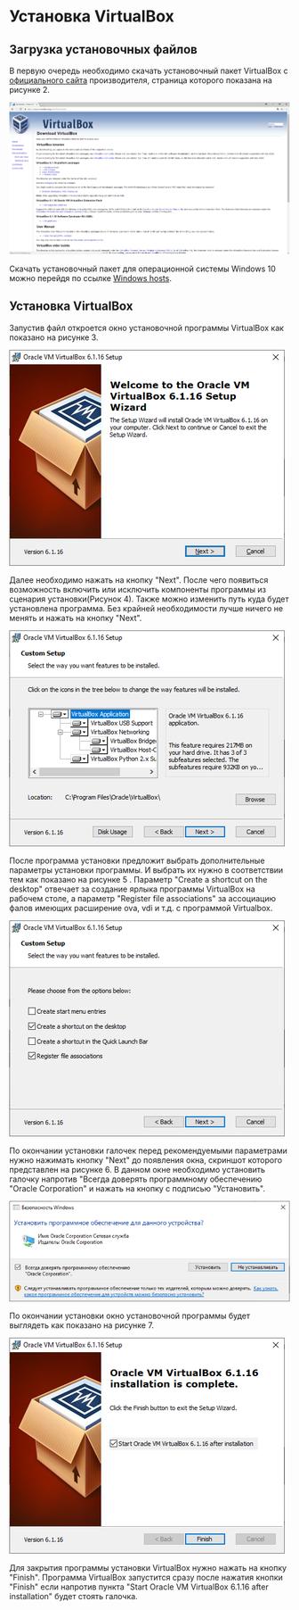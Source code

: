 # Установка VirtualBox

## Загрузка установочных файлов

В первую очередь необходимо скачать установочный пакет  VirtualBox с [официального сайта](https://www.virtualbox.org/wiki/Downloads) производителя, страница которого показана на рисунке 2. 

![ &#x420;&#x438;&#x441;&#x443;&#x43D;&#x43E;&#x43A; 2 &#x2014; &#x421;&#x442;&#x440;&#x430;&#x43D;&#x438;&#x446;&#x430; &#x437;&#x430;&#x433;&#x440;&#x443;&#x437;&#x43A;&#x438; &#x443;&#x441;&#x442;&#x430;&#x43D;&#x43E;&#x432;&#x43E;&#x447;&#x43D;&#x44B;&#x445; &#x444;&#x430;&#x439;&#x43B;&#x43E;&#x432; VirtualBox](../.gitbook/assets/skachivane-virtualbox.png)

Скачать установочный пакет для операционной системы Windows 10 можно перейдя по ссылке [Windows hosts](https://download.virtualbox.org/virtualbox/6.1.16/VirtualBox-6.1.16-140961-Win.exe).

## Установка VirtualBox

Запустив файл откроется окно установочной программы VirtualBox как показано на рисунке 3.

![ &#x420;&#x438;&#x441;&#x443;&#x43D;&#x43E;&#x43A; 3 &#x2014; &#x41E;&#x43A;&#x43D;&#x43E; &#x443;&#x441;&#x442;&#x430;&#x43D;&#x43E;&#x432;&#x43E;&#x447;&#x43D;&#x43E;&#x439; &#x43F;&#x440;&#x43E;&#x433;&#x440;&#x430;&#x43C;&#x43C;&#x44B; VirtualBox](../.gitbook/assets/1-okno-.png)

Далее необходимо нажать на кнопку "Next". После чего появиться возможность включить или исключить компоненты программы из сценария установки\(Рисунок 4\). Также можно изменить путь куда будет установлена программа. Без крайней необходимости лучше ничего не менять и нажать на кнопку "Next".

![&#x420;&#x438;&#x441;&#x443;&#x43D;&#x43E;&#x43A; 4 &#x2014; &#x41E;&#x43A;&#x43D;&#x43E; &#x432;&#x44B;&#x431;&#x43E;&#x440;&#x430; &#x43A;&#x43E;&#x43C;&#x43F;&#x43E;&#x43D;&#x435;&#x43D;&#x442;&#x43E;&#x432; &#x438; &#x440;&#x430;&#x441;&#x43F;&#x43E;&#x43B;&#x43E;&#x436;&#x435;&#x43D;&#x438;&#x44F; &#x43F;&#x440;&#x43E;&#x433;&#x440;&#x430;&#x43C;&#x43C;&#x44B; VirtualBox](../.gitbook/assets/2-okno.png)

После программа установки предложит выбрать дополнительные параметры установки программы. И  выбрать их нужно в соответствии тем как показано на рисунке 5 . Параметр "Create a shortcut on the desktop" отвечает за создание ярлыка программы VirtualBox на рабочем столе, а параметр "Register file associations"  за ассоциацию фалов имеющих расширение ova, vdi и т.д. c программой Virtualbox. 

![&#x420;&#x438;&#x441;&#x443;&#x43D;&#x43E;&#x43A; 5 &#x2014; &#x41E;&#x43A;&#x43D;&#x43E; &#x432;&#x44B;&#x431;&#x43E;&#x440;&#x430; &#x43E;&#x43F;&#x446;&#x438;&#x439; &#x443;&#x441;&#x442;&#x430;&#x43D;&#x43E;&#x432;&#x43E;&#x447;&#x43D;&#x43E;&#x439; &#x43F;&#x440;&#x43E;&#x433;&#x440;&#x430;&#x43C;&#x43C;&#x44B; VirtualBox](../.gitbook/assets/3-okno.png)

По окончании установки галочек перед рекомендуемыми параметрами нужно нажимать кнопку "Next" до появления окна, скриншот которого представлен на рисунке 6. В данном окне необходимо установить галочку напротив "Всегда доверять программному обеспечению "Oracle Corporation" и нажать на кнопку с подписью "Установить".

![&#x420;&#x438;&#x441;&#x443;&#x43D;&#x43E;&#x43A; 6 &#x2014; &#x41E;&#x43A;&#x43D;&#x43E; &#x443;&#x441;&#x442;&#x430;&#x43D;&#x43E;&#x432;&#x43A;&#x438; &#x43A;&#x43E;&#x43C;&#x43F;&#x43E;&#x43D;&#x435;&#x43D;&#x442;&#x430; VirtualBox](../.gitbook/assets/6-okno.png)

По окончании установки окно установочной программы будет выглядеть как показано на рисунке  7.

![&#x420;&#x438;&#x441;&#x443;&#x43D;&#x43E;&#x43A; 7 &#x2014; &#x41E;&#x43A;&#x43D;&#x43E; &#x437;&#x430;&#x432;&#x435;&#x440;&#x448;&#x435;&#x43D;&#x438;&#x44F; &#x43F;&#x440;&#x43E;&#x433;&#x440;&#x430;&#x43C;&#x43C;&#x44B; &#x443;&#x441;&#x442;&#x430;&#x43D;&#x43E;&#x432;&#x43A;&#x438; VirtualBox](../.gitbook/assets/7-okno.png)

Для закрытия программы установки VirtualBox нужно нажать на кнопку "Finish". Программа VirtualBox запустится сразу после нажатия кнопки "Finish" если напротив пункта "Start Oracle VM VirtualBox 6.1.16 after installation" будет стоять галочка.

